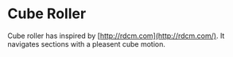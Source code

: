 # Cube Roller
Cube roller has inspired by [http://rdcm.com](http://rdcm.com/).
It navigates sections with a pleasent cube motion.
